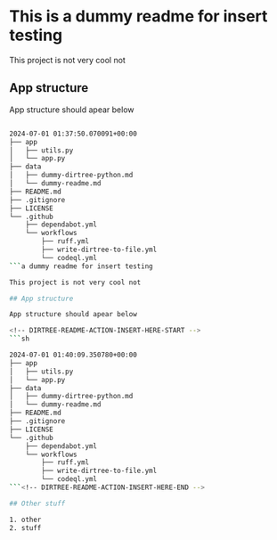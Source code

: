 # This is a dummy readme for insert testing

This project is not very cool not

## App structure

App structure should apear below

<!-- DIRTREE-README-ACTION-INSERT-HERE-START -->
```sh

2024-07-01 01:37:50.070091+00:00
├── app
│   ├── utils.py
│   └── app.py
├── data
│   ├── dummy-dirtree-python.md
│   └── dummy-readme.md
├── README.md
├── .gitignore
├── LICENSE
└── .github
    ├── dependabot.yml
    └── workflows
        ├── ruff.yml
        ├── write-dirtree-to-file.yml
        └── codeql.yml
```a dummy readme for insert testing

This project is not very cool not

## App structure

App structure should apear below

<!-- DIRTREE-README-ACTION-INSERT-HERE-START -->
```sh

2024-07-01 01:40:09.350780+00:00
├── app
│   ├── utils.py
│   └── app.py
├── data
│   ├── dummy-dirtree-python.md
│   └── dummy-readme.md
├── README.md
├── .gitignore
├── LICENSE
└── .github
    ├── dependabot.yml
    └── workflows
        ├── ruff.yml
        ├── write-dirtree-to-file.yml
        └── codeql.yml
```<!-- DIRTREE-README-ACTION-INSERT-HERE-END -->

## Other stuff

1. other
2. stuff

